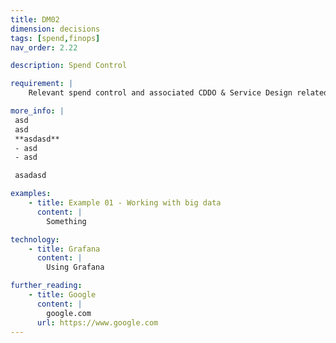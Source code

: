 ```yaml
---
title: DM02
dimension: decisions
tags: [spend,finops]
nav_order: 2.22

description: Spend Control

requirement: |
    Relevant spend control and associated CDDO & Service Design related guidance **MUST** be followed whilst developing the solution and **MUST** be evidenced for service design & spend control reviews 

more_info: |
 asd
 asd
 **asdasd**
 - asd 
 - asd

 asadasd

examples: 
    - title: Example 01 - Working with big data
      content: |
        Something

technology:
    - title: Grafana
      content: |
        Using Grafana

further_reading:
    - title: Google
      content: |
        google.com
      url: https://www.google.com
---
```

